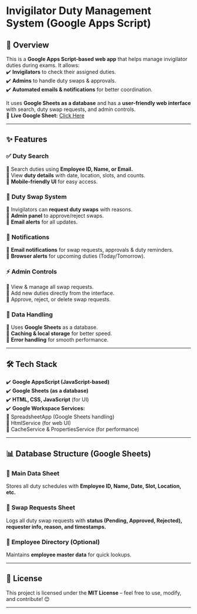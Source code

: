 # **Invigilator Duty Management System (Google Apps Script)**  

## 📝 **Overview**  
This is a **Google Apps Script-based web app** that helps manage invigilator duties during exams. It allows:  
✔️ **Invigilators** to check their assigned duties.  
✔️ **Admins** to handle duty swaps & approvals.  
✔️ **Automated emails & notifications** for better coordination.  

It uses **Google Sheets as a database** and has a **user-friendly web interface** with search, duty swap requests, and admin controls.  
📌 **Live Google Sheet:** [Click Here](https://docs.google.com/spreadsheets/d/17AMgBBXAvW1QgupUGgG5kFMY2lrJRA6kcOM4dwlNnyQ/edit?usp=sharing)  

---

## ✨ **Features**  

### ✅ **Duty Search**  
🔹 Search duties using **Employee ID, Name, or Email.**  
🔹 View **duty details** with date, location, slots, and counts.  
🔹 **Mobile-friendly UI** for easy access.  

### 🔄 **Duty Swap System**  
🔹 Invigilators can **request duty swaps** with reasons.  
🔹 **Admin panel** to approve/reject swaps.  
🔹 **Email alerts** for all updates.  

### 📢 **Notifications**  
🔹 **Email notifications** for swap requests, approvals & duty reminders.  
🔹 **Browser alerts** for upcoming duties (Today/Tomorrow).  

### ⚡ **Admin Controls**  
🔹 View & manage all swap requests.  
🔹 Add new duties directly from the interface.  
🔹 Approve, reject, or delete swap requests.  

### 📂 **Data Handling**  
🔹 Uses **Google Sheets** as a database.  
🔹 **Caching & local storage** for better speed.  
🔹 **Error handling** for smooth performance.  

---

## 🛠️ **Tech Stack**  
✔️ **Google AppsScript (JavaScript-based)**  
✔️ **Google Sheets (as a database)**  
✔️ **HTML, CSS, JavaScript** (for UI)  
✔️ **Google Workspace Services:**  
   🔹 SpreadsheetApp (Google Sheets handling)  
   🔹 HtmlService (for web UI)  
   🔹 CacheService & PropertiesService (for performance)  

---

## 📊 **Database Structure (Google Sheets)**  
### 📌 **Main Data Sheet**  
Stores all duty schedules with **Employee ID, Name, Date, Slot, Location, etc.**  

### 🔄 **Swap Requests Sheet**  
Logs all duty swap requests with **status (Pending, Approved, Rejected), requester info, reason, and timestamps.**  

### 📖 **Employee Directory (Optional)**  
Maintains **employee master data** for quick lookups.  

---

## 📜 **License**  
This project is licensed under the **MIT License** – feel free to use, modify, and contribute! 😊  

---
